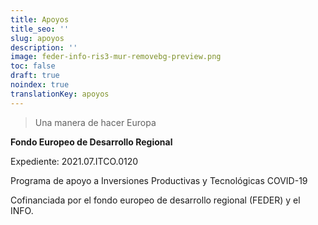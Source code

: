 ```yaml
---
title: Apoyos
title_seo: ''
slug: apoyos
description: ''
image: feder-info-ris3-mur-removebg-preview.png
toc: false
draft: true
noindex: true
translationKey: apoyos
---
```

> Una manera de hacer Europa

**Fondo Europeo de Desarrollo Regional**

Expediente: 2021.07.ITCO.0120

Programa de apoyo a Inversiones Productivas y Tecnológicas COVID-19

Cofinanciada por el fondo europeo de desarrollo regional (FEDER) y el INFO.

